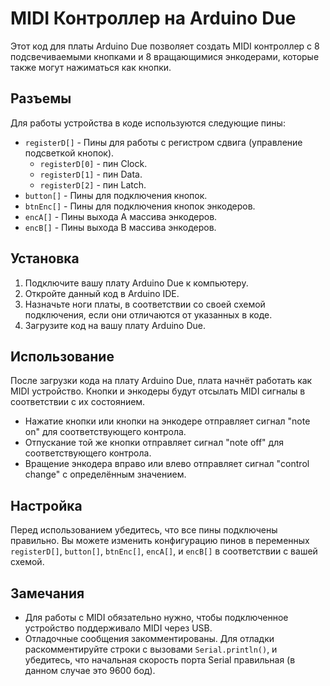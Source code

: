 # MIDI Контроллер на Arduino Due

Этот код для платы Arduino Due позволяет создать MIDI контроллер с 8 подсвечиваемыми кнопками и 8 вращающимися энкодерами, которые также могут нажиматься как кнопки.

## Разъемы

Для работы устройства в коде используются следующие пины:

- `registerD[]` - Пины для работы с регистром сдвига (управление подсветкой кнопок).
  - `registerD[0]` - пин Clock.
  - `registerD[1]` - пин Data.
  - `registerD[2]` - пин Latch.
- `button[]` - Пины для подключения кнопок.
- `btnEnc[]` - Пины для подключения кнопок энкодеров.
- `encA[]` - Пины выхода A массива энкодеров.
- `encB[]` - Пины выхода B массива энкодеров.

## Установка

1. Подключите вашу плату Arduino Due к компьютеру.
2. Откройте данный код в Arduino IDE.
3. Назначьте ноги платы, в соответствии со своей схемой подключения, если они отличаются от указанных в коде.
4. Загрузите код на вашу плату Arduino Due.

## Использование

После загрузки кода на плату Arduino Due, плата начнёт работать как MIDI устройство. Кнопки и энкодеры будут отсылать MIDI сигналы в соответствии с их состоянием.

- Нажатие кнопки или кнопки на энкодере отправляет сигнал "note on" для соответствующего контрола.
- Отпускание той же кнопки отправляет сигнал "note off" для соответствующего контрола.
- Вращение энкодера вправо или влево отправляет сигнал "control change" с определённым значением.

## Настройка

Перед использованием убедитесь, что все пины подключены правильно. Вы можете изменить конфигурацию пинов в переменных `registerD[]`, `button[]`, `btnEnc[]`, `encA[]`, и `encB[]` в соответствии с вашей схемой.

## Замечания

- Для работы с MIDI обязательно нужно, чтобы подключенное устройство поддерживало MIDI через USB.
- Отладочные сообщения закомментированы. Для отладки раскомментируйте строки с вызовами `Serial.println()`, и убедитесь, что начальная скорость порта Serial правильная (в данном случае это 9600 бод).